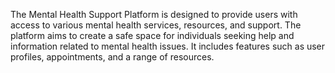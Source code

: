 The Mental Health Support Platform is designed to provide users with access to various mental health services, resources, and support. The platform aims to create a safe space for individuals seeking help and information related to mental health issues. It includes features such as user profiles, appointments, and a range of resources.
